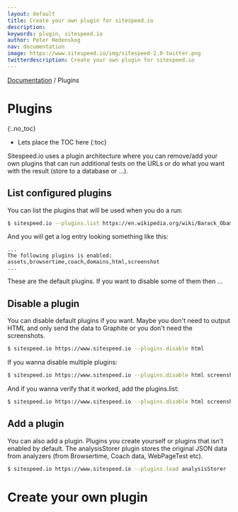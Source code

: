 ```yaml
---
layout: default
title: Create your own plugin for sitespeed.io
description:
keywords: plugin, sitespeed.io
author: Peter Hedenskog
nav: documentation
image: https://www.sitespeed.io/img/sitespeed-2.0-twitter.png
twitterdescription: Create your own plugin for sitespeed.io
---
```

[Documentation](/documentation/sitespeed.io/) / Plugins

# Plugins
{:.no_toc}

* Lets place the TOC here
{:toc}

Sitespeed.io uses a plugin architecture where you can remove/add your own plugins that can run additional tests on the URLs or do what you want with the result (store to a database or ...).


## List configured plugins
You can list the plugins that will be used when you do a run:

~~~ bash
$ sitespeed.io --plugins.list https://en.wikipedia.org/wiki/Barack_Obama
~~~

And you will get a log entry looking something like this:

~~~
...
The following plugins is enabled: assets,browsertime,coach,domains,html,screenshot
...
~~~

These are the default plugins. If you want to disable some of them then ...

## Disable a plugin
You can disable default plugins if you want. Maybe you don't need to output HTML and only send the data to Graphite or you don't need the screenshots.

~~~ bash
$ sitespeed.io https://www.sitespeed.io --plugins.disable html
~~~

If you wanna disable multiple plugins:

~~~ bash
$ sitespeed.io https://www.sitespeed.io --plugins.disable html screenshot
~~~

And if you wanna verify that it worked, add the plugins.list:

~~~ bash
$ sitespeed.io https://www.sitespeed.io --plugins.disable html screenshot --plugins.list
~~~

## Add a plugin
You can also add a plugin. Plugins you create yourself or plugins that isn't enabled by default. The analysisStorer plugin stores the original JSON data from analyzers (from Browsertime, Coach data, WebPageTest etc).

~~~ bash
$ sitespeed.io https://www.sitespeed.io --plugins.load analysisStorer
~~~

# Create your own plugin
